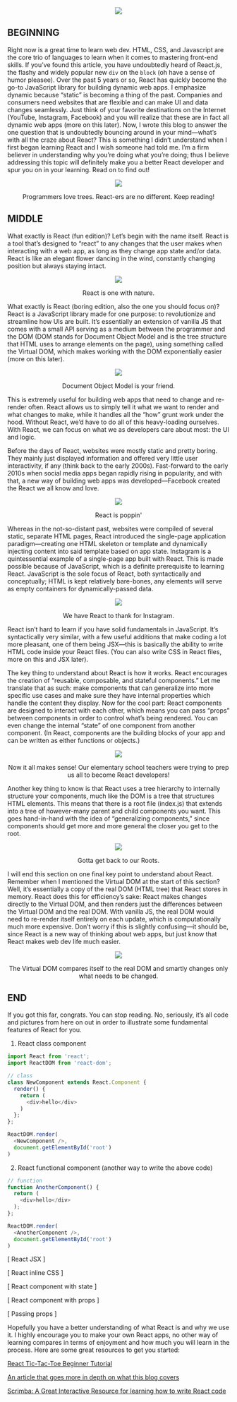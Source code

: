 <div align='center'>
  <img src='./img/0.png' />
</div>

## BEGINNING

Right now is a great time to learn web dev. HTML, CSS, and Javascript are the core trio of languages to learn when it comes to mastering front-end skills. If you’ve found this article, you have undoubtedly heard of React.js, the flashy and widely popular new `div` on the `block` (oh have a sense of humor pleasee). Over the past 5 years or so, React has quickly become the go-to JavaScript library for building dynamic web apps. I emphasize dynamic because “static” is becoming a thing of the past. Companies and consumers need websites that are flexible and can make UI and data changes seamlessly. Just think of your favorite destinations on the Internet (YouTube, Instagram, Facebook) and you will realize that these are in fact all dynamic web apps (more on this later). Now, I wrote this blog to answer the one question that is undoubtedly bouncing around in your mind—what’s with all the craze about React? This is something I didn’t understand when I first began learning React and I wish someone had told me. I’m a firm believer in understanding why you’re doing what you’re doing; thus I believe addressing this topic will definitely make you a better React developer and spur you on in your learning. Read on to find out!

<div align='center'>
  <img src='./img/7.jpg' />
  <p>Programmers love trees. React-ers are no different. Keep reading!</p>
</div>


## MIDDLE
What exactly is React (fun edition)? Let’s begin with the name itself. React is a tool that’s designed to “react” to any changes that the user makes when interacting with a web app, as long as they change app state and/or data. React is like an elegant flower dancing in the wind, constantly changing position but always staying intact. 

<div align='center'>
  <img src='./img/2.jpg' />
  <p>React is one with nature.</p>
</div>


What exactly is React (boring edition, also the one you should focus on)? React is a JavaScript library made for one purpose: to revolutionize and streamline how UIs are built. It’s essentially an extension of vanilla JS that comes with a small API serving as a medium between the programmer and the DOM (DOM stands for Document Object Model and is the tree structure that HTML uses to arrange elements on the page), using something called the Virtual DOM, which makes working with the DOM exponentially easier (more on this later).

<div align='center'>
  <img src='./img/6.png' />
  <p>Document Object Model is your friend.</p>
</div>


This is extremely useful for building web apps that need to change and re-render often. React allows us to simply tell it what we want to render and what changes to make, while it handles all the “how” grunt work under the hood. Without React, we’d have to do all of this heavy-loading ourselves. With React, we can focus on what we as developers care about most: the UI and logic.

Before the days of React, websites were mostly static and pretty boring. They mainly just displayed information and offered very little user interactivity, if any (think back to the early 2000s). Fast-forward to the early 2010s when social media apps began rapidly rising in popularity, and with that, a new way of building web apps was developed—Facebook created the React we all know and love. 

<div align='center'>
  <img src='./img/1.png' />
  <p>React is poppin'</p>
</div>


Whereas in the not-so-distant past, websites were compiled of several static, separate HTML pages, React introduced the single-page application paradigm—creating one HTML skeleton or template and dynamically injecting content into said template based on app state. Instagram is a quintessential example of a single-page app built with React. This is made possible because of JavaScript, which is a definite prerequisite to learning React. JavaScript is the sole focus of React, both syntactically and conceptually; HTML is kept relatively bare-bones, any elements will serve as empty containers for dynamically-passed data. 

<div align='center'>
  <img src='./img/3.png' />
  <p>We have React to thank for Instagram.</p>
</div>


React isn’t hard to learn if you have solid fundamentals in JavaScript. It’s syntactically very similar, with a few useful additions that make coding a lot more pleasant, one of them being JSX—this is basically the ability to write HTML code inside your React files. (You can also write CSS in React files, more on this and JSX later).

The key thing to understand about React is how it works. React encourages the creation of “reusable, composable, and stateful components.” Let me translate that as such: make components that can generalize into more specific use cases and make sure they have internal properties which handle the content they display. Now for the cool part: React components are designed to interact with each other, which means you can pass “props” between components in order to control what’s being rendered. You can even change the internal “state” of one component from another component. (In React, components are the building blocks of your app and can be written as either functions or objects.)

<div align='center'>
  <img src='./img/10.jpg' />
  <p>Now it all makes sense! Our elementary school teachers were trying to prep us all to become React developers!</p>
</div>


Another key thing to know is that React uses a tree hierarchy to internally structure your components, much like the DOM is a tree that structures HTML elements. This means that there is a root file (index.js) that extends into a tree of however-many parent and child components you want. This goes hand-in-hand with the idea of “generalizing components,” since components should get more and more general the closer you get to the root.

<div align='center'>
  <img src='./img/8.png' />
  <p>Gotta get back to our Roots.</p>
</div>


I will end this section on one final key point to understand about React. Remember when I mentioned the Virtual DOM at the start of this section? Well, it’s essentially a copy of the real DOM (HTML tree) that React stores in memory. React does this for efficiency’s sake: React makes changes directly to the Virtual DOM, and then renders just the differences between the Virtual DOM and the real DOM. With vanilla JS, the real DOM would need to re-render itself entirely on each update, which is computationally much more expensive. Don’t worry if this is slightly confusing—it should be, since React is a new way of thinking about web apps, but just know that React makes web dev life much easier.

<div align='center'>
  <img src='./img/5.png' />
  <p>The Virtual DOM compares itself to the real DOM and smartly changes only what needs to be changed.</p>
</div>


## END
If you got this far, congrats. You can stop reading. No, seriously, it’s all code and pictures from here on out in order to illustrate some fundamental features of React for you.

1. React class component
```js
import React from 'react';
import ReactDOM from 'react-dom';

// class
class NewComponent extends React.Component {
  render() {
    return (
      <div>hello</div>
    )
  };
};

ReactDOM.render(
  <NewComponent />,
  document.getElementById('root')
)
```

2. React functional component (another way to write the above code)
```js
// function
function AnotherComponent() {
  return (
    <div>hello</div>
  );
};

ReactDOM.render(
  <AnotherComponent />,
  document.getElementById('root')
)
```

[ React JSX ]

[ React inline CSS ]

[ React component with state ]

[ React component with props ]

[ Passing props ]

Hopefully you have a better understanding of what React is and why we use it. I highly encourage you to make your own React apps, no other way of learning compares in terms of enjoyment and how much you will learn in the process. Here are some great resources to get you started:

<a href='https://reactjs.org/tutorial/tutorial.html'>React Tic-Tac-Toe Beginner Tutorial</a>

<a href='https://www.freecodecamp.org/news/yes-react-is-taking-over-front-end-development-the-question-is-why-40837af8ab76/'>An article that goes more in depth on what this blog covers</a>

<a href='https://scrimba.com/p/p7P5Hd/Index'>Scrimba: A Great Interactive Resource for learning how to write React code</a>









